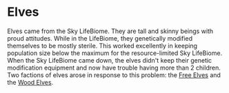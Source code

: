 # Elves

Elves came from the Sky LifeBiome.
They are tall and skinny beings with proud attitudes. 
While in the LifeBiome, they genetically modified themselves to be mostly sterile. 
This worked excellently in keeping population size below the maximum for the resource-limited Sky LifeBiome.
When the Sky LifeBiome came down, the elves didn't keep their genetic modification equipment and now have trouble having more than 2 children. 
Two factions of elves arose in response to this problem: the [Free Elves](#22.02) and the [Wood Elves](#22.01).

